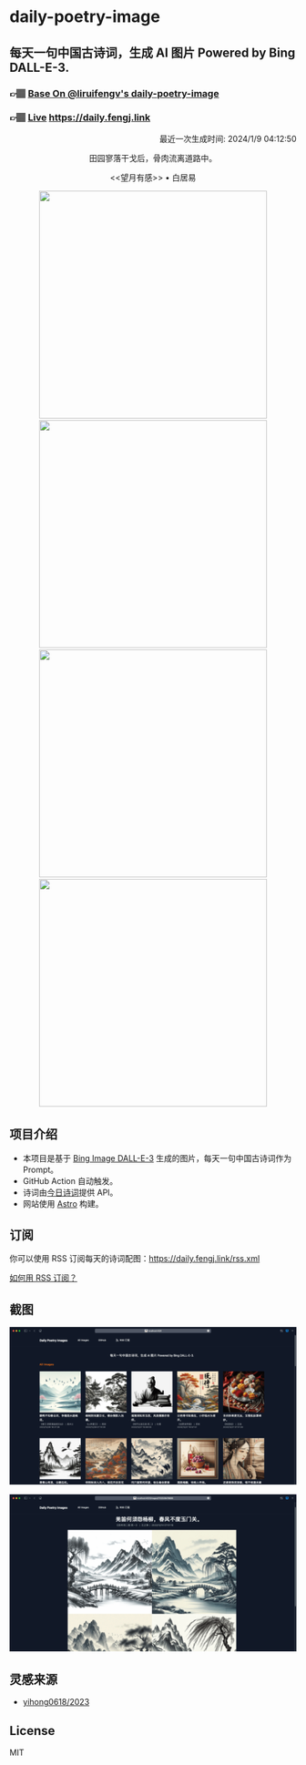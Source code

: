 
# daily-poetry-image

## 每天一句中国古诗词，生成 AI 图片 Powered by Bing DALL-E-3.

### 👉🏽 [Base On @liruifengv's daily-poetry-image](https://github.com/liruifengv/daily-poetry-image)

### 👉🏽 [Live](https://daily.fengj.link) https://daily.fengj.link

<p align="right">
  最近一次生成时间: 2024/1/9 04:12:50
</p>
<p align="center">
田园寥落干戈后，骨肉流离道路中。
</p>
<p align="center">
<<望月有感>> • 白居易
</p>
<p align="center">
<img src="https://tse4.mm.bing.net/th/id/OIG.M5yrSudW3soMl6p4cvlO" height="400" width="400" />
<img src="https://tse1.mm.bing.net/th/id/OIG.98z6WeL2Wx3irkIpXNKl" height="400" width="400" />
<img src="https://tse3.mm.bing.net/th/id/OIG.weKkTbP7J4GniygUawBe" height="400" width="400" />
<img src="https://tse1.mm.bing.net/th/id/OIG.VL.omAV4IfPw_cd3evZR" height="400" width="400" />
</p>

## 项目介绍

-   本项目是基于 [Bing Image DALL-E-3](https://www.bing.com/images/create) 生成的图片，每天一句中国古诗词作为 Prompt。
-   GitHub Action 自动触发。
-   诗词由[今日诗词](https://www.jinrishici.com/)提供 API。
-   网站使用 [Astro](https://astro.build) 构建。

## 订阅

你可以使用 RSS 订阅每天的诗词配图：https://daily.fengj.link/rss.xml

[如何用 RSS 订阅？](https://zhuanlan.zhihu.com/p/55026716)

## 截图

![图片列表](./screenshots/Snipaste_2023-12-28_21-00-26.png)

![图片详情](./screenshots/Snipaste_2023-12-28_21-00-53.png)

## 灵感来源

-   [yihong0618/2023](https://github.com/yihong0618/2023)

## License

MIT
